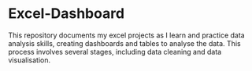 # Excel-Dashboard
This repository documents my excel projects as I learn and practice data analysis skills, creating dashboards and tables to analyse the data. This process involves several stages, including data cleaning and data visualisation.
